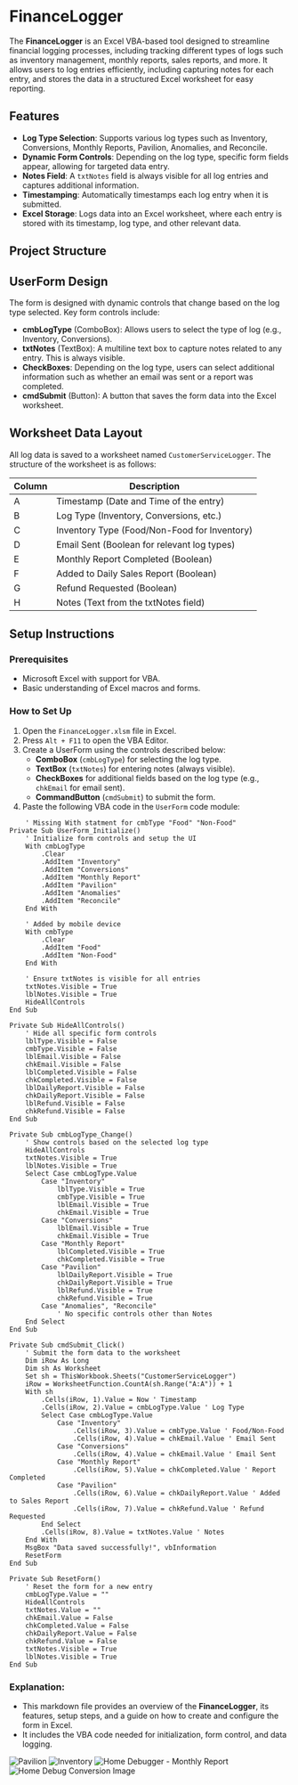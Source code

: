 # FinanceLogger

The **FinanceLogger** is an Excel VBA-based tool designed to streamline financial logging processes, including tracking different types of logs such as inventory management, monthly reports, sales reports, and more. It allows users to log entries efficiently, including capturing notes for each entry, and stores the data in a structured Excel worksheet for easy reporting.

## Features

- **Log Type Selection**: Supports various log types such as Inventory, Conversions, Monthly Reports, Pavilion, Anomalies, and Reconcile.
- **Dynamic Form Controls**: Depending on the log type, specific form fields appear, allowing for targeted data entry.
- **Notes Field**: A `txtNotes` field is always visible for all log entries and captures additional information.
- **Timestamping**: Automatically timestamps each log entry when it is submitted.
- **Excel Storage**: Logs data into an Excel worksheet, where each entry is stored with its timestamp, log type, and other relevant data.

## Project Structure


## UserForm Design

The form is designed with dynamic controls that change based on the log type selected. Key form controls include:

- **cmbLogType** (ComboBox): Allows users to select the type of log (e.g., Inventory, Conversions).
- **txtNotes** (TextBox): A multiline text box to capture notes related to any entry. This is always visible.
- **CheckBoxes**: Depending on the log type, users can select additional information such as whether an email was sent or a report was completed.
- **cmdSubmit** (Button): A button that saves the form data into the Excel worksheet.

## Worksheet Data Layout

All log data is saved to a worksheet named `CustomerServiceLogger`. The structure of the worksheet is as follows:

| Column | Description                                  |
|--------|----------------------------------------------|
| A      | Timestamp (Date and Time of the entry)       |
| B      | Log Type (Inventory, Conversions, etc.)      |
| C      | Inventory Type (Food/Non-Food for Inventory) |
| D      | Email Sent (Boolean for relevant log types)  |
| E      | Monthly Report Completed (Boolean)           |
| F      | Added to Daily Sales Report (Boolean)        |
| G      | Refund Requested (Boolean)                   |
| H      | Notes (Text from the txtNotes field)         |

## Setup Instructions

### Prerequisites

- Microsoft Excel with support for VBA.
- Basic understanding of Excel macros and forms.

### How to Set Up

1. Open the `FinanceLogger.xlsm` file in Excel.
2. Press `Alt + F11` to open the VBA Editor.
3. Create a UserForm using the controls described below:
    - **ComboBox** (`cmbLogType`) for selecting the log type.
    - **TextBox** (`txtNotes`) for entering notes (always visible).
    - **CheckBoxes** for additional fields based on the log type (e.g., `chkEmail` for email sent).
    - **CommandButton** (`cmdSubmit`) to submit the form.
4. Paste the following VBA code in the `UserForm` code module:

```vba
    ' Missing With statment for cmbType "Food" "Non-Food" 
Private Sub UserForm_Initialize()
    ' Initialize form controls and setup the UI
    With cmbLogType
        .Clear
        .AddItem "Inventory"
        .AddItem "Conversions"
        .AddItem "Monthly Report"
        .AddItem "Pavilion"
        .AddItem "Anomalies"
        .AddItem "Reconcile"
    End With

    ' Added by mobile device
    With cmbType
        .Clear
        .AddItem "Food"
        .AddItem "Non-Food"
    End With 

    ' Ensure txtNotes is visible for all entries
    txtNotes.Visible = True
    lblNotes.Visible = True
    HideAllControls
End Sub

Private Sub HideAllControls()
    ' Hide all specific form controls
    lblType.Visible = False
    cmbType.Visible = False
    lblEmail.Visible = False
    chkEmail.Visible = False
    lblCompleted.Visible = False
    chkCompleted.Visible = False
    lblDailyReport.Visible = False
    chkDailyReport.Visible = False
    lblRefund.Visible = False
    chkRefund.Visible = False
End Sub

Private Sub cmbLogType_Change()
    ' Show controls based on the selected log type
    HideAllControls
    txtNotes.Visible = True
    lblNotes.Visible = True
    Select Case cmbLogType.Value
        Case "Inventory"
            lblType.Visible = True
            cmbType.Visible = True
            lblEmail.Visible = True
            chkEmail.Visible = True
        Case "Conversions"
            lblEmail.Visible = True
            chkEmail.Visible = True
        Case "Monthly Report"
            lblCompleted.Visible = True
            chkCompleted.Visible = True
        Case "Pavilion"
            lblDailyReport.Visible = True
            chkDailyReport.Visible = True
            lblRefund.Visible = True
            chkRefund.Visible = True
        Case "Anomalies", "Reconcile"
            ' No specific controls other than Notes
    End Select
End Sub

Private Sub cmdSubmit_Click()
    ' Submit the form data to the worksheet
    Dim iRow As Long
    Dim sh As Worksheet
    Set sh = ThisWorkbook.Sheets("CustomerServiceLogger")
    iRow = WorksheetFunction.CountA(sh.Range("A:A")) + 1
    With sh
        .Cells(iRow, 1).Value = Now ' Timestamp
        .Cells(iRow, 2).Value = cmbLogType.Value ' Log Type
        Select Case cmbLogType.Value
            Case "Inventory"
                .Cells(iRow, 3).Value = cmbType.Value ' Food/Non-Food
                .Cells(iRow, 4).Value = chkEmail.Value ' Email Sent
            Case "Conversions"
                .Cells(iRow, 4).Value = chkEmail.Value ' Email Sent
            Case "Monthly Report"
                .Cells(iRow, 5).Value = chkCompleted.Value ' Report Completed
            Case "Pavilion"
                .Cells(iRow, 6).Value = chkDailyReport.Value ' Added to Sales Report
                .Cells(iRow, 7).Value = chkRefund.Value ' Refund Requested
        End Select
        .Cells(iRow, 8).Value = txtNotes.Value ' Notes
    End With
    MsgBox "Data saved successfully!", vbInformation
    ResetForm
End Sub

Private Sub ResetForm()
    ' Reset the form for a new entry
    cmbLogType.Value = ""
    HideAllControls
    txtNotes.Value = ""
    chkEmail.Value = False
    chkCompleted.Value = False
    chkDailyReport.Value = False
    chkRefund.Value = False
    txtNotes.Visible = True
    lblNotes.Visible = True
End Sub

```

### Explanation:
- This markdown file provides an overview of the **FinanceLogger**, its features, setup steps, and a guide on how to create and configure the form in Excel.
- It includes the VBA code needed for initialization, form control, and data logging.
  
![Pavilion](https://github.com/user-attachments/assets/5b2e43af-371b-49c4-a826-f1354ce2c998)
![Inventory](https://github.com/user-attachments/assets/41f52eba-c89d-4972-a6cd-60925b5d5d47)
![Home Debugger - Monthly Report](https://github.com/user-attachments/assets/b72df90d-45b0-4d69-b2fb-d221a8e7a045)
![Home Debug Conversion Image](https://github.com/user-attachments/assets/b2d0b397-cae3-4934-82c8-66fc6794294c)
